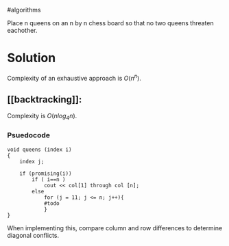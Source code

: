 
#algorithms

Place n queens on an n by n chess board so that no two queens threaten eachother.
# Solution
Complexity of an exhaustive approach is $O(n^n)$.
## [[backtracking]]:
Complexity is $O(nlog_4n)$.
### Psuedocode
```
void queens (index i)
{
	index j;
	
	if (promising(i))
		if ( i==n )
			cout << col[1] through col [n];
		else
			for (j = 11; j <= n; j++){
			#todo 
			}
}
```
When implementing this, compare column and row differences to determine diagonal conflicts.
